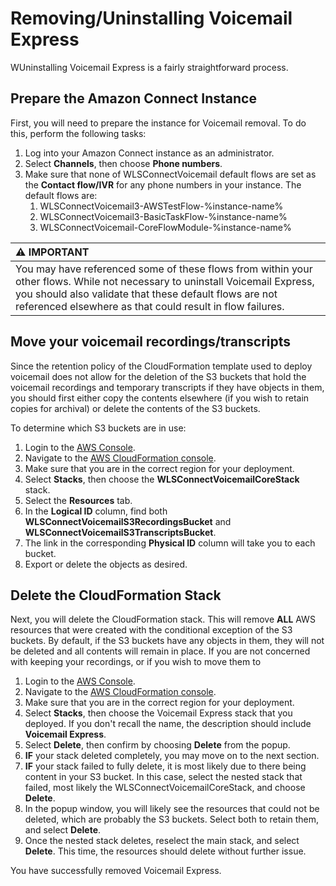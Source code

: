 # Removing/Uninstalling Voicemail Express
WUninstalling Voicemail Express is a fairly straightforward process.

## Prepare the Amazon Connect Instance
First, you will need to prepare the instance for Voicemail removal. To do this, perform the following tasks:
1.  Log into your Amazon Connect instance as an administrator.
1.  Select **Channels**, then choose **Phone numbers**.
1.  Make sure that none of WLSConnectVoicemail default flows are set as the **Contact flow/IVR** for any phone numbers in your instance. The default flows are:
    1.  WLSConnectVoicemail3-AWSTestFlow-%instance-name%
    1.  WLSConnectVoicemail3-BasicTaskFlow-%instance-name%
    1.  WLSConnectVoicemail-CoreFlowModule-%instance-name%

| :warning: IMPORTANT          |
|:---------------------------|
| You may have referenced some of these flows from within your other flows. While not necessary to uninstall Voicemail Express, you should also validate that these default flows are not referenced elsewhere as that could result in flow failures.|

## Move your voicemail recordings/transcripts
Since the retention policy of the CloudFormation template used to deploy voicemail does not allow for the deletion of the S3 buckets that hold the voicemail recordings and temporary transcripts if they have objects in them, you should first either copy the contents elsewhere (if you wish to retain copies for archival) or delete the contents of the S3 buckets. 

To determine which S3 buckets are in use:
1.  Login to the [AWS Console](https://console.aws.amazon.com).
1.  Navigate to the [AWS CloudFormation console](https://console.aws.amazon.com/cloudformation/home).
1.  Make sure that you are in the correct region for your deployment.
1.  Select **Stacks**, then choose the **WLSConnectVoicemailCoreStack** stack.
1.  Select the **Resources** tab.
1.  In the **Logical ID** column, find both **WLSConnectVoicemailS3RecordingsBucket** and **WLSConnectVoicemailS3TranscriptsBucket**. 
1.  The link in the corresponding **Physical ID** column will take you to each bucket.
1.  Export or delete the objects as desired.

## Delete the CloudFormation Stack
Next, you will delete the CloudFormation stack. This will remove **ALL** AWS resources that were created with the conditional exception of the S3 buckets. By default, if the S3 buckets have any objects in them, they will not be deleted and all contents will remain in place. If you are not concerned with keeping your recordings, or if you wish to move them to 

1.  Login to the [AWS Console](https://console.aws.amazon.com).
1.  Navigate to the [AWS CloudFormation console](https://console.aws.amazon.com/cloudformation/home).
1.  Make sure that you are in the correct region for your deployment.
1.  Select **Stacks**, then choose the Voicemail Express stack that you deployed. If you don't recall the name, the description should include **Voicemail Express**.
1.  Select **Delete**, then confirm by choosing **Delete** from the popup.
1.  **IF** your stack deleted completely, you may move on to the next section.
1.  **IF** your stack failed to fully delete, it is most likely due to there being content in your S3 bucket. In this case, select the nested stack that failed, most likely the WLSConnectVoicemailCoreStack, and choose **Delete**. 
1.  In the popup window, you will likely see the resources that could not be deleted, which are probably the S3 buckets. Select both to retain them, and select **Delete**.
1.  Once the nested stack deletes, reselect the main stack, and select **Delete**. This time, the resources should delete without further issue.

You have successfully removed Voicemail Express.